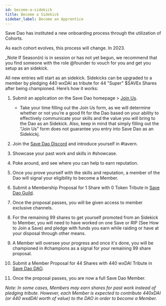 ```yaml
---
id: become-a-sidekick
title: Become a Sidekick
sidebar_label: Become an Apprentice
---
```


Save Dao has instituted a new onboarding process through the utilization of Cohorts. 

As each cohort evolves, this process will change. In 2023.

_Note If Season(n) is in session or has not yet begun, we recommend that you find someone with the role @founder to vouch for you and get you setup as an sidekick.

All new entries will start as an sidekick. Sidekicks can be upgraded to a member by pledging 440 wxDAI as tribute for 44 "Super" $SAVEx Shares after being championed. Here’s how it works:

1. Submit an application on the Save Dao homepage > [Join Us](https://www.adbongo.io/join-the-dao).

    - Take your time filling out the Join Us form, as we will determine whether or not you’re a good fit for the Dao based on your ability to effectively communicate your skills and the value you will bring to the Dao as an Sidekick. Also, keep in mind that simply filling out the “Join Us” form does not guarantee you entry into Save Dao as an Sidekickj.

2. Join the [Save Dao Discord](https://discord.com/invite/RWjkQ6DNnv) and introduce yourself in <span class='channels'>#tavern</span>. 
3. Showcase your past work and skills in <span class='channels'>#showcase</span>.
4. Poke around, and see where you can help to earn reputation.  
5. Once you prove yourself with the skills and reputation, a member of the Dao will signal your eligibility to become a Member.
6. Submit a Membership Proposal for 1 Share with 0 Token Tribute in [Save Dao Guild](https://app.daohaus.club/dao/0x64/0xfe1084bc16427e5eb7f13fc19bcd4e641f7d571f).
7. Once the proposal passes, you will be given access to member exclusive channels.
8. For the remaining 99 shares to get yourself promoted from an Sidekick to Member, you will need to have worked on one Save or RIP (See How to Join a Save) and pledge with funds you earn while raiding or have at your disposal through other means.
9. A Member will oversee your progress and once it's done, you will be championed in <span class='channels'>#champions</span> as a signal for your remaining 99 share proposal.
10. Submit a Member Proposal for 44 Shares with 440 wxDAI Tribute in [Save Dao DAO](https://app.daohaus.club/dao/0x64/0xfe1084bc16427e5eb7f13fc19bcd4e641f7d571f).
11. Once the proposal passes, you are now a full Save Dao Member.

_Note: In some cases, Members may earn shares for past work instead of pledging tribute. However, each Member is expected to contribute 440xDAI (or 440 wxdDAI worth of value) to the DAO in order to become a Member._


